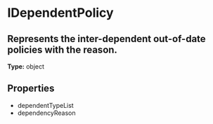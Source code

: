 # IDependentPolicy

## Represents the inter-dependent out-of-date policies with the reason.

**Type:** object

## Properties
* dependentTypeList
* dependencyReason
